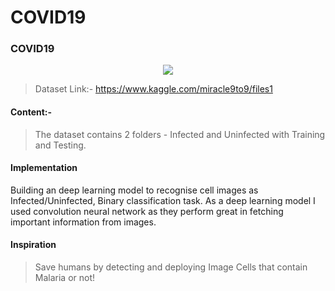 # COVID19
### COVID19

<p align="center">
  <img src="image/pn.51.17.figure1.jpg" />
</p>

> Dataset Link:- https://www.kaggle.com/miracle9to9/files1
 #### Content:-
  >The dataset contains 2 folders - Infected and Uninfected with Training and Testing.
#### Implementation
  Building an deep learning model to recognise cell images as Infected/Uninfected, Binary classification task. As a deep learning model I used convolution neural network as they perform great in fetching important information from images.
#### Inspiration
>Save humans by detecting and deploying Image Cells that contain Malaria or not!
